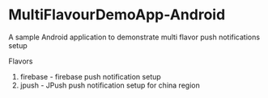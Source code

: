 # MultiFlavourDemoApp-Android

A sample Android application to demonstrate multi flavor push notifications setup

Flavors
1) firebase - firebase push notification setup
2) jpush - JPush push notification setup for china region
